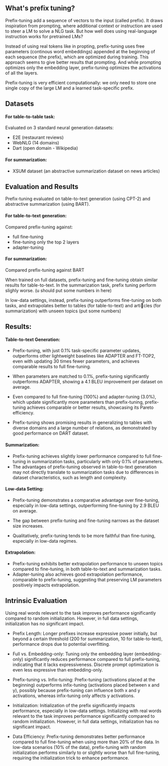 ## What's prefix tuning?

Prefix-tuning add a sequence of vectors to the input (called prefix). It draws inspiration from prompting, where additional context or instruction are used to steer a LM to solve a NLG task. But how well does using real-language instruction works for pretrained LMs? 

Instead of using real tokens like in propting, prefix-tuning uses free parameters (continous word embeddings) appended at the beginning of each sequence (the prefix), which are optimized during training. This approach seems to give better results that prompting. And while prompting optimizes only the embedding layer, prefix-tuning optimizes the activations of all the layers.

Prefix-tuning is very efficient computationally: we only need to store one single copy of the large LM and a learned task-specific prefix.


## Datasets

#### For table-to-table task:

Evaluated on 3 standard neural generation datasets:
- E2E (restaurant reviews)
- WebNLG (14 domains)
- Dart (open domain - Wikipedia)

#### For summarization:
- XSUM dataset (an abstractive summarization dataset on news articles)

## Evaluation and Results

Prefix-tuning evaluated on table-to-text generation (using CPT-2) and abstractive summarization (using BART).

#### For table-to-text generation:

Compared prefix-tuning against:
- full fine-tuning
- fine-tuning only the top 2 layers
- adapter-tuning

#### For summarization:

Compared prefix-tuning against BART

When trained on full datasets, prefix-tuning and fine-tuning obtain similar results for table-to-text. In the summarization task, prefix tuning perform slighly worse. (u should put some numbers in here)

In low-data settings, instead, prefix-tuning outperforms fine-tuning on both tasks, and extrapolates better to tables (for table-to-text) and articles (for summarization) with unseen topics (put some numbers)


## Results:

#### Table-to-text Generation:

- Prefix-tuning, with just 0.1% task-specific parameter updates, outperforms other lightweight baselines like ADAPTER and FT-TOP2, even with updating 30 times fewer parameters, and achieves comparable results to full fine-tuning.

- When parameters are matched to 0.1%, prefix-tuning significantly outperforms ADAPTER, showing a 4.1 BLEU improvement per dataset on average.
- Even compared to full fine-tuning (100%) and adapter-tuning (3.0%), which update significantly more parameters than prefix-tuning, prefix-tuning achieves comparable or better results, showcasing its Pareto efficiency.
- Prefix-tuning shows promising results in generalizing to tables with diverse domains and a large number of relations, as demonstrated by good performance on DART dataset.

#### Summarization:

- Prefix-tuning achieves slightly lower performance compared to full fine-tuning in summarization tasks, particularly with only 0.1% of parameters.
- The advantages of prefix-tuning observed in table-to-text generation may not directly translate to summarization tasks due to differences in dataset characteristics, such as length and complexity.

#### Low-data Setting:

- Prefix-tuning demonstrates a comparative advantage over fine-tuning, especially in low-data settings, outperforming fine-tuning by 2.9 BLEU on average.

- The gap between prefix-tuning and fine-tuning narrows as the dataset size increases.
- Qualitatively, prefix-tuning tends to be more faithful than fine-tuning, especially in low-data regimes.

#### Extrapolation:

- Prefix-tuning exhibits better extrapolation performance to unseen topics compared to fine-tuning, in both table-to-text and summarization tasks.
- Adapter-tuning also achieves good extrapolation performance, comparable to prefix-tuning, suggesting that preserving LM parameters positively impacts extrapolation.


## Intrinsic Evaluation

Using real words relevant to the task improves performance significantly compared to random initialization. However, in full data settings, initialization has no significant impact.

- Prefix Length: Longer prefixes increase expressive power initially, but beyond a certain threshold (200 for summarization, 10 for table-to-text), performance drops due to potential overfitting.

- Full vs. Embedding-only: Tuning only the embedding layer (embedding-only) significantly reduces performance compared to full prefix-tuning, indicating that it lacks expressiveness. Discrete prompt optimization is even less expressive than embedding-only.

- Prefix-tuning vs. Infix-tuning: Prefix-tuning (activations placed at the beginning) outperforms infix-tuning (activations placed between x and y), possibly because prefix-tuning can influence both x and y activations, whereas infix-tuning only affects y activations.

- Initialization: Initialization of the prefix significantly impacts performance, especially in low-data settings. Initializing with real words relevant to the task improves performance significantly compared to random initialization. However, in full data settings, initialization has no significant impact.

- Data Efficiency: Prefix-tuning demonstrates better performance compared to full fine-tuning when using more than 20% of the data. In low-data scenarios (10% of the data), prefix-tuning with random initialization performs similarly to or slightly worse than full fine-tuning, requiring the initialization trick to enhance performance.
